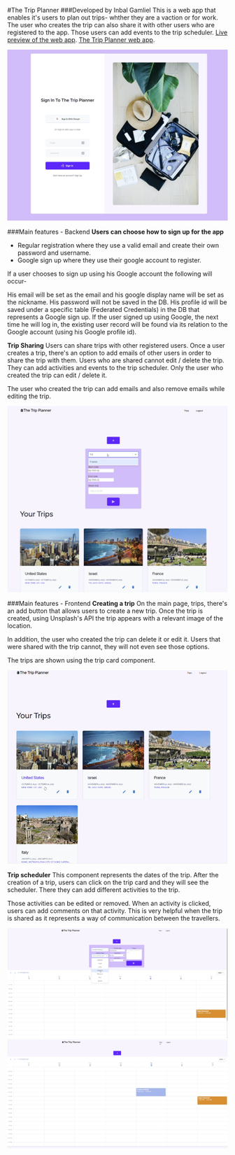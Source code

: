 #The Trip Planner
###Developed by Inbal Gamliel
This is a web app that enables it's users to plan out trips- whther they are a vaction or for work. 
The user who creates the trip can also share it with other users who are registered to the app. 
Those users can add events to the trip scheduler.
[Live preview of the web app](http://bit.ly/48fo60Z).
[The Trip Planner web app](https://trip-planner-n1g3.onrender.com/login).

![Login page](./images/img1.png)

###Main features - Backend
**Users can choose how to sign up for the app**

- Regular registration where they use a valid email and create their own password and username.
- Google sign up where they use their google account to register.

If a user chooses to sign up using his Google account the following will occur-

His email will be set as the email and his google display name will be set as the nickname.
His password will not be saved in the DB.
His profile id will be saved under a specific table (Federated Credentials) in the DB that represents a Google sign up.
If the user signed up using Google, the next time he will log in, the existing user record will be found via its relation to the Google account (using his Google profile id).

**Trip Sharing**
Users can share trips with other registered users.
Once a user creates a trip, there's an option to add emails of other users in order to share the trip with them.
Users who are shared cannot edit / delete the trip. They can add activities and events to the trip scheduler.
Only the user who created the trip can edit / delete it.

The user who created the trip can add emails and also remove emails while editing the trip.

![Add trip form](./images/img3.png)

###Main features - Frontend
**Creating a trip**
On the main page, trips, there's an add button that allows users to create a new trip.
Once the trip is created, using Unsplash's API the trip appears with a relevant image of the location.

In addition, the user who created the trip can delete it or edit it. Users that were shared with the trip cannot, they will not even see those options.

The trips are shown using the trip card component.

![Trips page](./images/img2.png)

**Trip scheduler**
This component represents the dates of the trip.
After the creation of a trip, users can click on the trip card and they will see the scheduler. There they can add different activities to the trip.

Those activities can be edited or removed.
When an activity is clicked, users can add comments on that activity. This is very helpful when the trip is shared as it represents a way of communication between the travellers.

![Trip scheduler](./images/img4.png)
![Added meeting to the trip scheduler](./images/img5.png)
